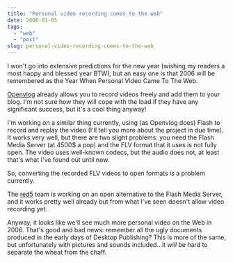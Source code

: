 ```yaml
---
title: "Personal video recording comes to the web"
date: 2006-01-05
tags: 
  - "web"
  - "post"
slug: personal-video-recording-comes-to-the-web
---
```


I won't go into extensive predictions for the new year (wishing my readers a most happy and blessed year BTW), but an easy one is that 2006 will be remembered as the Year When Personal Video Came To The Web.

[Openvlog](http://www.openvlog.com/) already allows you to record videos freely and add them to your blog. I'm not sure how they will cope with the load if they have any significant success, but it's a cool thing anyway!

I'm working on a similar thing currently, using (as Openvlog does) Flash to record and replay the video (I'll tell you more about the project in due time). It works very well, but there are two slight problems: you need the Flash Media Server (at 4500$ a pop) and the FLV format that it uses is not fully open. The video uses well-known codecs, but the audio does not, at least that's what I've found out until now.

So, converting the recorded FLV videos to open formats is a problem currently.

The [red5](http://osflash.org/red5) team is working on an open alternative to the Flash Media Server, and it works pretty well already but from what I've seen doesn't allow video recording yet.

Anyway, it looks like we'll see much more personal video on the Web in 2006. That's good and bad news: remember all the ugly documents produced in the early days of Desktop Publishing? This is more of the same, but unfortunately with pictures and sounds included...it _will_ be hard to separate the wheat from the chaff.
